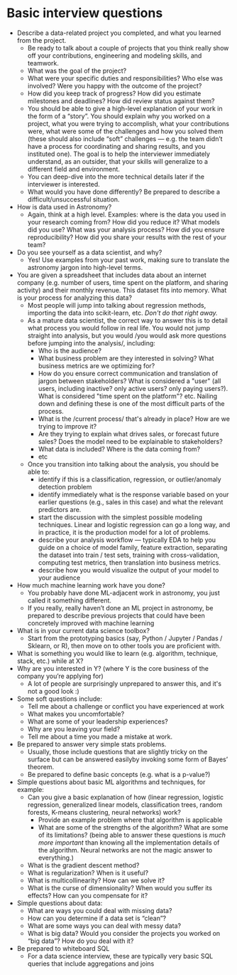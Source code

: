 # Basic interview questions

* Describe a data-related project you completed, and what you learned from the project.
	* Be ready to talk about a couple of projects that you think really show off your contributions, engineering and modeling skills, and teamwork.
	* What was the goal of the project?
	* What were your specific duties and responsibilities? Who else was involved? Were you happy with the outcome of the project?
	* How did you keep track of progress? How did you estimate milestones and deadlines? How did review status against them?
	* You should be able to give a  high-level explanation of your work in the form of a “story”. You should explain why you worked on a project, what you were trying to accomplish, what your contributions were, what were some of the challenges and how you solved them (these should also include “soft” challenges — e.g. the team didn’t have a process for coordinating and sharing results, and you instituted one). The goal is to help the interviewer immediately understand, as an outsider, that your skills will generalize to a different field and environment. 
	* You can deep-dive into the more technical details later if the interviewer is interested.
	* What would you have done differently? Be prepared to describe a difficult/unsuccessful situation.
* How is data used in Astronomy?
	* Again, think at a high level. Examples: where is the data you used in your research coming from? How did you reduce it? What models did you use? What was your analysis process? How did you ensure reproducibility? How did you share your results with the rest of your team?
* Do you see yourself as a data scientist, and why?
	* Yes! Use examples from your past work, making sure to translate the astronomy jargon into high-level terms.
* You are given a spreadsheet that includes data about an internet company (e.g. number of users, time spent on the platform, and sharing activity) and their monthly revenue. This dataset fits into memory. What is your process for analyzing this data?
	* Most people will jump into talking about regression methods, importing the data into scikit-learn, etc. _Don't do that right away._
	* As a mature data scientist, the correct way to answer this is to detail what process you would follow in real life. You would not jump straight into analysis, but you would /you would ask more questions before jumping into the analysis/, including:
		* Who is the audience? 
		* What business problem are they interested in solving? What business metrics are we optimizing for?
		* How do you ensure correct communication and translation of jargon between stakeholders? What is considered a "user" (all users, including inactive? only active users? only paying users?). What is considered "time spent on the platform"? etc. Nailing down and defining these is one of the most difficult parts of the process.
		* What is the /current process/ that's already in place? How are we trying to improve it?
		* Are they trying to explain what drives sales, or forecast future sales? Does the model need to be explainable to stakeholders?
		* What data is included? Where is the data coming from?
		* etc
	* 	Once you transition into talking about the analysis, you should be able to:
		* identify if this is a classification, regression, or outlier/anomaly detection problem
		* identify immediately what is the response variable based on your earlier questions (e.g., sales in this case) and what the relevant predictors are.
		* start the discussion with the simplest possible modeling techniques. Linear and logistic regression can go a long way, and in practice, it is the production model for a lot of problems. 
		* describe your analysis workflow — typically EDA to help you guide on a choice of model family, feature extraction, separating the dataset into train / test sets, training with cross-validation, computing test metrics, then translation into business metrics.
		* describe how you would visualize the output of your model to your audience
* How much machine learning work have you done?
	* You probably have done ML-adjacent work in astronomy, you just called it something different.
	* If you really, really haven’t done an ML project in astronomy, be prepared to describe previous projects that could have been concretely improved with machine learning
* What is in your current data science toolbox?
	* Start from the prototyping basics (say, Python / Jupyter / Pandas / Sklearn, or R), then move on to other tools you are proficient with.
* What is something you would like to learn (e.g. algorithm, technique, stack, etc.) while at X?
* Why are you interested in Y? (where Y is the core business of the company you’re applying for)
	* A lot of people are surprisingly unprepared to answer this, and it's not a good look :)
* Some soft questions include:
	* Tell me about a challenge or conflict you have experienced at work
	* What makes you uncomfortable?
	* What are some of your leadership experiences?
	* Why are you leaving your field?
	* Tell me about a time you made a mistake at work.
* Be prepared to answer very simple stats problems.
	* Usually, those include questions that are slightly tricky on the surface but can be answered easilyby invoking some form of Bayes’ theorem. 
	* Be prepared to define basic concepts (e.g. what is a p-value?)
* Simple questions about basic ML algorithms and techniques, for example:
	* Can you give a basic explanation of how (linear regression, logistic regression, generalized linear models, classification trees, random forests, K-means clustering, neural networks) work? 
		* Provide an example problem where that algorithm is applicable
		* What are some of the strengths of the algorithm? What are some of its limitations? (being able to answer these questions is _much more important_ than knowing all the implementation details of the algorithm. Neural networks are not the magic answer to everything.)
	* What is the gradient descent method?
	* What is regularization? When is it useful?
	* What is multicollinearity? How can we solve it?
	* What is the curse of dimensionality? When would you suffer its effects? How can you compensate for it?
* Simple questions about data:
	* What are ways you could deal with missing data?
	* How can you determine if a data set is “clean”?
	* What are some ways you can deal with messy data?
	* What is big data? Would you consider the projects you worked on “big data”? How do you deal with it?
* Be prepared to whiteboard SQL
	* For a data science interview, these are typically very basic SQL queries that include aggregations and joins
